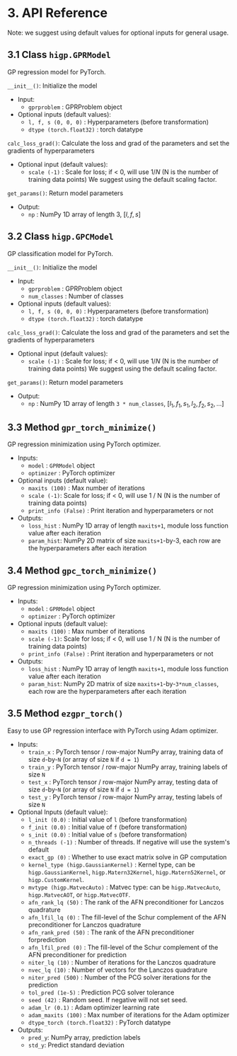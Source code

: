 # 3. API Reference

Note: we suggest using default values for optional inputs for general usage.

## 3.1 Class `higp.GPRModel`

GP regression model for PyTorch.

`__init__()`: Initialize the model

* Input:
  * `gprproblem` : GPRProblem object
* Optional inputs (default values):
  * `l, f, s (0, 0, 0)` : Hyperparameters (before transformation)
  * `dtype (torch.float32)` : torch datatype

`calc_loss_grad()`: Calculate the loss and grad of the parameters and set the gradients of hyperparameters

* Optional input (default values):
  * `scale (-1)` : Scale for loss; if < 0, will use $1 / N$ (N is the number of training data points) We suggest using the default scaling factor.

`get_params()`: Return model parameters

* Output:
  * `np` : NumPy 1D array of length 3, $[l, f, s]$

## 3.2 Class `higp.GPCModel`

GP classification model for PyTorch.

`__init__()`: Initialize the model

* Input:
  * `gprproblem` : GPRProblem object
  * `num_classes` : Number of classes
* Optional inputs (default values):
  * `l, f, s (0, 0, 0)` : Hyperparameters (before transformation)
  * `dtype (torch.float32)` : torch datatype

`calc_loss_grad()`: Calculate the loss and grad of the parameters and set the gradients of hyperparameters

* Optional input (default values):
  * `scale (-1)` : Scale for loss; if < 0, will use $1 / N$ (N is the number of training data points) We suggest using the default scaling factor.

`get_params()`: Return model parameters

* Output:
  * `np` : NumPy 1D array of length `3 * num_classes`, $[l_1, f_1, s_1, l_2, f_2, s_2, ...]$

## 3.3 Method `gpr_torch_minimize()`

GP regression minimization using PyTorch optimizer.

* Inputs:
  * `model` : `GPRModel` object
  * `optimizer` : PyTorch optimizer
* Optional inputs (default value):
  * `maxits (100)` : Max number of iterations
  * `scale (-1)`: Scale for loss; if < 0, will use 1 / N (N is the number of training data points)
  * `print_info (False)` : Print iteration and hyperparameters or not
* Outputs:
  * `loss_hist` : NumPy 1D array of length `maxits+1`, module loss function value after each iteration
  * `param_hist`: NumPy 2D matrix of size `maxits+1`-by-3, each row are the hyperparameters after each iteration

## 3.4 Method `gpc_torch_minimize()`

GP regression minimization using PyTorch optimizer.

* Inputs:
  * `model` : `GPRModel` object
  * `optimizer` : PyTorch optimizer
* Optional inputs (default value):
  * `maxits (100)` : Max number of iterations
  * `scale (-1)`: Scale for loss; if < 0, will use 1 / N (N is the number of training data points)
  * `print_info (False)` : Print iteration and hyperparameters or not
* Outputs:
  * `loss_hist` : NumPy 1D array of length `maxits+1`, module loss function value after each iteration
  * `param_hist`: NumPy 2D matrix of size `maxits+1`-by-`3*num_classes`, each row are the hyperparameters after each iteration

## 3.5 Method `ezgpr_torch()`

Easy to use GP regression interface with PyTorch using Adam optimizer.

* Inputs:
  * `train_x` : PyTorch tensor / row-major NumPy array, training data of size `d`-by-`N` (or array of size `N` if `d = 1`)
  * `train_y` : PyTorch tensor / row-major NumPy array, training labels of size `N`
  * `test_x`  : PyTorch tensor / row-major NumPy array, testing data of size `d`-by-`N` (or array of size `N` if `d = 1`)
  * `test_y`  : PyTorch tensor / row-major NumPy array, testing labels of size `N`
* Optional Inputs (default value):
  * `l_init (0.0)`                      : Initial value of `l` (before transformation)
  * `f_init (0.0)`                      : Initial value of `f` (before transformation)
  * `s_init (0.0)`                      : Initial value of `s` (before transformation)
  * `n_threads (-1)`                    : Number of threads. If negative will use the system's default
  * `exact_gp (0)`                      : Whether to use exact matrix solve in GP computation
  * `kernel_type (higp.GaussianKernel)` : Kernel type, can be `higp.GaussianKernel`, `higp.Matern32Kernel`, `higp.Matern52Kernel`, or `higp.CustomKernel`.
  * `mvtype (higp.MatvecAuto)`          : Matvec type: can be `higp.MatvecAuto`, `higp.MatvecAOT`, or `higp.MatvecOTF`.
  * `afn_rank_lq (50)`                  : The rank of the AFN preconditioner for Lanczos quadrature
  * `afn_lfil_lq (0)`                   : The fill-level of the Schur complement of the AFN preconditioner for Lanczos quadrature
  * `afn_rank_pred (50)`                : The rank of the AFN preconditioner forprediction
  * `afn_lfil_pred (0)`                 : The fill-level of the Schur complement of the AFN preconditioner for prediction
  * `niter_lq (10)`                     : Number of iterations for the Lanczos quadrature
  * `nvec_lq (10)`                      : Number of vectors for the Lanczos quadrature
  * `niter_pred (500)`                  : Number of the PCG solver iterations for the prediction
  * `tol_pred (1e-5)`                   : Prediction PCG solver tolerance
  * `seed (42)`                         : Random seed. If negative will not set seed.
  * `adam_lr (0.1)`                     : Adam optimizer learning rate
  * `adam_maxits (100)`                 : Max number of iterations for the Adam optimizer
  * `dtype_torch (torch.float32)`       : PyTorch datatype
* Outputs:
  * `pred_y`: NumPy array, prediction labels
  * `std_y`: Predict standard deviation
